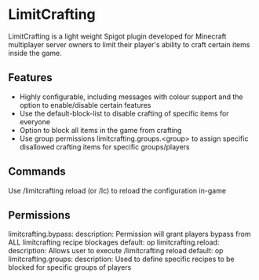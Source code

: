 # LimitCrafting
LimitCrafting is a light weight Spigot plugin developed for Minecraft multiplayer server owners to limit their player's ability to craft certain items inside the game. 

## Features
* Highly configurable, including messages with colour support and the option to enable/disable certain features
* Use the default-block-list to disable crafting of specific items for everyone
* Option to block all items in the game from crafting
* Use group permissions limitcrafting.groups.\<group> to assign specific disallowed crafting items for specific groups/players

## Commands
Use /limitcrafting reload (or /lc) to reload the configuration in-game

## Permissions
limitcrafting.bypass:
  description: Permission will grant players bypass from ALL limitcrafting recipe blockages
  default: op
limitcrafting.reload:
  description: Allows user to execute /limitcrafting reload
  default: op
limitcrafting.groups:
  description: Used to define specific recipes to be blocked for specific groups of players

